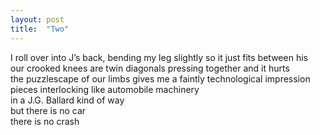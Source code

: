 ```yaml
---
layout: post
title:  "Two"
---
```


I roll over into J’s back, bending my leg slightly so it just fits between his<br>
our crooked knees are twin diagonals pressing together and it hurts<br>
the puzzlescape of our limbs gives me a faintly technological impression<br>
pieces interlocking like automobile machinery<br>
in a J.G. Ballard kind of way<br>
but there is no car<br>
there is no crash
